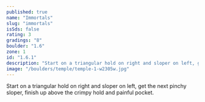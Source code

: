 ```yaml
---
published: true
name: "Immortals"
slug: "immortals"
isSds: false
rating: 3
gradings: "8"
boulder: "1.6"
zone: 1
id: "1.6.1"
description: "Start on a triangular hold on right and sloper on left, get the next pinchy sloper, finish up above the crimpy hold and painful pocket."
image: "/boulders/temple/temple-1-w2305w.jpg"
---
```


Start on a triangular hold on right and sloper on left, get the next pinchy sloper, finish up above the crimpy hold and painful pocket.
